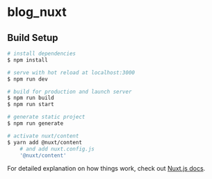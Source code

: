 # blog_nuxt

## Build Setup

```bash
# install dependencies
$ npm install

# serve with hot reload at localhost:3000
$ npm run dev

# build for production and launch server
$ npm run build
$ npm run start

# generate static project
$ npm run generate

# activate nuxt/content
$ yarn add @nuxt/content
    # and add nuxt.config.js
    '@nuxt/content'
```

For detailed explanation on how things work, check out [Nuxt.js docs](https://nuxtjs.org).
